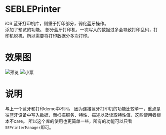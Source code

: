 # SEBLEPrinter
iOS 蓝牙打印机库，侧重于打印部分，弱化蓝牙操作。<br>
添加了预览的功能。
部分蓝牙打印机，一次写入的数据过多会导致打印乱码，打印机脱机，所以需要将打印数据分多次打印。
# 效果图
![预览](https://github.com/Halley-Wong/HLBluetoothDemo/blob/master/HLBluetoothDemo/images/04.png)
![小票](https://github.com/Halley-Wong/HLBluetoothDemo/blob/master/HLBluetoothDemo/images/printer.png)
# 说明
与上一个蓝牙和打印demo中不同。
因为连接蓝牙打印机的功能比较单一，重点是往蓝牙设备中写入数据，而扫描服务、特性、描述以及读取特性值，这些使用者根本不care。
所以这个库的使用也更简单一些，所有的功能可以只看`SEPrinterManager`即可。
